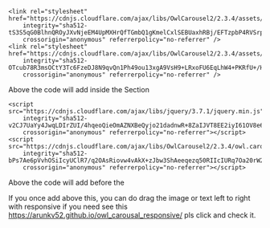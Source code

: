  <!-- Owl carousal -->
    <link rel="stylesheet" href="https://cdnjs.cloudflare.com/ajax/libs/OwlCarousel2/2.3.4/assets/owl.carousel.min.css"
        integrity="sha512-tS3S5qG0BlhnQROyJXvNjeEM4UpMXHrQfTGmbQ1gKmelCxlSEBUaxhRBj/EFTzpbP4RVSrpEikbmdJobCvhE3g=="
        crossorigin="anonymous" referrerpolicy="no-referrer" />
    <link rel="stylesheet" href="https://cdnjs.cloudflare.com/ajax/libs/OwlCarousel2/2.3.4/assets/owl.theme.default.css"
        integrity="sha512-OTcub78R3msOCtY3Tc6FzeDJ8N9qvQn1Ph49ou13xgA9VsH9+LRxoFU6EqLhW4+PKRfU+/HReXmSZXHEkpYoOA=="
        crossorigin="anonymous" referrerpolicy="no-referrer" />
Above the code will add inside the <head></head> Section


 <!-- Owl carousal -->
    <script src="https://cdnjs.cloudflare.com/ajax/libs/jquery/3.7.1/jquery.min.js"
        integrity="sha512-v2CJ7UaYy4JwqLDIrZUI/4hqeoQieOmAZNXBeQyjo21dadnwR+8ZaIJVT8EE2iyI61OV8e6M8PP2/4hpQINQ/g=="
        crossorigin="anonymous" referrerpolicy="no-referrer"></script>
    <script src="https://cdnjs.cloudflare.com/ajax/libs/OwlCarousel2/2.3.4/owl.carousel.min.js"
        integrity="sha512-bPs7Ae6pVvhOSiIcyUClR7/q2OAsRiovw4vAkX+zJbw3ShAeeqezq50RIIcIURq7Oa20rW2n2q+fyXBNcU9lrw=="
        crossorigin="anonymous" referrerpolicy="no-referrer"></script>

Above the code will add before the </body>


If you once add above this, you can do drag the image or text left to right with responsive
if you need see this https://arunkv52.github.io/owl_carousal_responsive/ pls click and check it.
